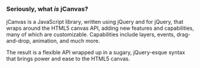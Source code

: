 
### Seriously, what *is* jCanvas?

jCanvas is a JavaScript library, written using jQuery and for jQuery, that wraps
around the HTML5 canvas API, adding new features and capabilities, many of which
are customizable. Capabilities include layers, events, drag-and-drop, animation,
and much more.

The result is a flexible API wrapped up in a sugary, jQuery-esque syntax that
brings power and ease to the HTML5 canvas.
